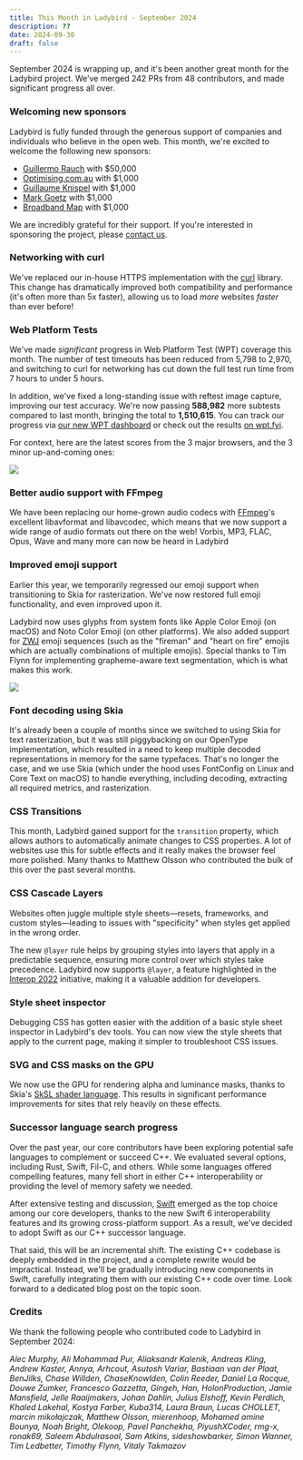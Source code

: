 ```yaml
---
title: This Month in Ladybird - September 2024
description: ??
date: 2024-09-30
draft: false
---
```


September 2024 is wrapping up, and it's been another great month for the Ladybird project. We’ve merged 242 PRs from 48 contributors, and made significant progress all over.

### Welcoming new sponsors

Ladybird is fully funded through the generous support of companies and individuals who believe in the open web. This month, we're excited to welcome the following new sponsors:

- [Guillermo Rauch](https://rauchg.com) with $50,000
- [Optimising.com.au](https://www.optimising.com.au/?utm_source=ladybird&utm_medium=website&utm_campaign=sponsor) with $1,000
- [Guillaume Knispel](#) with $1,000
- [Mark Goetz](https://markandrewgoetz.com/) with $1,000
- [Broadband Map](https://broadbandmap.com/) with $1,000

We are incredibly grateful for their support. If you're interested in sponsoring the project, please [contact us](mailto:contact@ladybird.org).

### Networking with curl

We've replaced our in-house HTTPS implementation with the [curl](https://curl.se/) library. This change has dramatically improved both compatibility and performance (it's often more than 5x faster), allowing us to load _more_ websites _faster_ than ever before!

### Web Platform Tests

We've made _significant_ progress in Web Platform Test (WPT) coverage this month. The number of test timeouts has been reduced from 5,798 to 2,970, and switching to curl for networking has cut down the full test run time from 7 hours to under 5 hours.

In addition, we've fixed a long-standing issue with reftest image capture, improving our test accuracy. We're now passing **588,982** more subtests compared to last month, bringing the total to **1,510,615**. You can track our progress via [our new WPT dashboard](https://grafana.app.ladybird.org/public-dashboards/2365098a185541cf8c7273830a789493?orgId=1) or check out the results [on wpt.fyi](https://wpt.fyi/results/?product=ladybird).

For context, here are the latest scores from the 3 major browsers, and the 3 minor up-and-coming ones:

![](/assets/img/wpt-2024-09-30.webp)

### Better audio support with FFmpeg

We have been replacing our home-grown audio codecs with [FFmpeg](https://ffmpeg.org)'s excellent libavformat and
libavcodec, which means that we now support a wide range of audio formats out there on the web!
Vorbis, MP3, FLAC, Opus, Wave and many more can now be heard in Ladybird

### Improved emoji support

Earlier this year, we temporarily regressed our emoji support when transitioning to Skia for rasterization. We've now restored full emoji functionality, and even improved upon it.

Ladybird now uses glyphs from system fonts like Apple Color Emoji (on macOS) and Noto Color Emoji (on other platforms). We also added support for [ZWJ](https://en.wikipedia.org/wiki/Zero-width_joiner) emoji sequences (such as the "fireman" and "heart on fire" emojis which are actually combinations of multiple emojis). Special thanks to Tim Flynn for implementing grapheme-aware text segmentation, which is what makes this work.

![](/assets/img/newsletter-sep-2024-emoji-zwj.png)

### Font decoding using Skia

It's already been a couple of months since we switched to using Skia for text rasterization, but it was still piggybacking on our OpenType implementation, which resulted in a need to keep multiple decoded representations in memory for the same typefaces.
That's no longer the case, and we use Skia (which under the hood uses FontConfig on Linux and Core Text on macOS) to handle everything, including decoding, extracting all required metrics, and rasterization.

### CSS Transitions

This month, Ladybird gained support for the `transition` property, which allows authors to automatically animate changes to CSS properties. A lot of websites use this for subtle effects and it really makes the browser feel more polished. Many thanks to Matthew Olsson who contributed the bulk of this over the past several months.

### CSS Cascade Layers

Websites often juggle multiple style sheets—resets, frameworks, and custom styles—leading to issues with "specificity" when styles get applied in the wrong order.

The new `@layer` rule helps by grouping styles into layers that apply in a predictable sequence, ensuring more control over which styles take precedence. Ladybird now supports `@layer`, a feature highlighted in the [Interop 2022](https://wpt.fyi/interop-2022) initiative, making it a valuable addition for developers.

### Style sheet inspector

Debugging CSS has gotten easier with the addition of a basic style sheet inspector in Ladybird's dev tools. You can now view the style sheets that apply to the current page, making it simpler to troubleshoot CSS issues.

### SVG and CSS masks on the GPU

We now use the GPU for rendering alpha and luminance masks, thanks to Skia's [SkSL shader language](https://skia.org/docs/user/sksl/). This results in significant performance improvements for sites that rely heavily on these effects.

### Successor language search progress

Over the past year, our core contributors have been exploring potential safe languages to complement or succeed C++.
We evaluated several options, including Rust, Swift, Fil-C, and others. While some languages offered compelling
features, many fell short in either C++ interoperability or providing the level of memory safety we needed.

After extensive testing and discussion, [Swift](https://swift.org) emerged as the top choice among our core developers, thanks to the new Swift 6 interoperability features and its growing cross-platform support. As a result, we've decided to adopt Swift as our C++ successor language.

That said, this will be an incremental shift. The existing C++ codebase is deeply embedded in the project,
and a complete rewrite would be impractical. Instead, we'll be gradually introducing new components in Swift,
carefully integrating them with our existing C++ code over time. Look forward to a dedicated blog post on the topic soon.

### Credits

We thank the following people who contributed code to Ladybird in September 2024:

_Alec Murphy, Ali Mohammad Pur, Aliaksandr Kalenik, Andreas Kling, Andrew Kaster, Annya, Arhcout, Asutosh Variar, Bastiaan van der Plaat, BenJilks, Chase Willden, ChaseKnowlden, Colin Reeder, Daniel La Rocque, Douwe Zumker, Francesco Gazzetta, Gingeh, Han, HolonProduction, Jamie Mansfield, Jelle Raaijmakers, Johan Dahlin, Julius Elshoff, Kevin Perdlich, Khaled Lakehal, Kostya Farber, Kuba314, Laura Braun, Lucas CHOLLET, marcin mikołajczak, Matthew Olsson, mierenhoop, Mohamed amine Bounya, Noah Bright, Olekoop, Pavel Panchekha, PiyushXCoder, rmg-x, ronak69, Saleem Abdulrasool, Sam Atkins, sideshowbarker, Simon Wanner, Tim Ledbetter, Timothy Flynn, Vitaly Takmazov_
